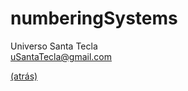 # numberingSystems
Universo Santa Tecla  
[uSantaTecla@gmail.com](mailto:uSantaTecla@gmail.com)

[(atrás)](../README.md)



